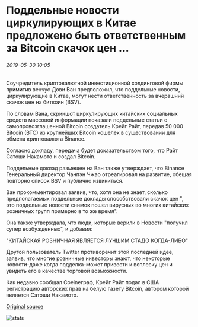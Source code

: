 # Поддельные новости циркулирующих в Китае предложено быть ответственным за Bitcoin скачок цен ...

###### 2019-05-30 10:05

Соучредитель криптовалютной инвестиционной холдинговой фирмы примитив венчус Дови Ван предположил, что поддельные новости, циркулирующие в Китае, могут нести ответственность за вчерашний скачок цен на биткоин (BSV).

По словам Вана, скриншот циркулирующих китайских социальных средств массовой информации показали поддельные статьи о самопровозглашенной Bitcoin создатель Крейг Райт, передав 50 000 Bitcoin (BTC) из крупнейших Bitcoin кошелек в существовании для обмена криптовалюта Binance.

Согласно докладу, передача будет доказательством того, что Райт Сатоши Накамото и создал Bitcoin.

Поддельные доклад размещен на Ван также утверждает, что Binance Генеральный директор Чанпэн Чжао отреагировал на развитие, обещая повторно список BSV и публично извиниться.

Ван прокомментировал заявив, что, хотя она не знает, сколько предполагаемых поддельные доклады способствовали скачок цен ", это поддельные новости снимок пошел вирусных во многих китайских розничных групп примерно в то же время".

Она также утверждала, что люди, которые верили в Новости "получил супер возбужденных", и добавил:

"КИТАЙСКАЯ РОЗНИЧНАЯ ЯВЛЯЕТСЯ ЛУЧШИМ СТАДО КОГДА-ЛИБО"

Другой пользователь Twitter противоречит этой последней идее, заявив, что многие розничные инвесторы знают, что некоторые новости-даже когда подделка-может привести к всплеску цен и увидеть его в качестве торговой возможности.

Как недавно сообщал Coeineграф, Крейг Райт подал в США регистрацию авторских прав на белую газету Bitcoin, автором которой является Сатоши Накамото.

[Original source](https://cointelegraph.com/news/fake-news-circulating-in-china-suggested-to-be-responsible-for-bitcoin-sv-price-surge)

![stats](https://c.statcounter.com/11760860/0/a89fa40b/1/ "stats")